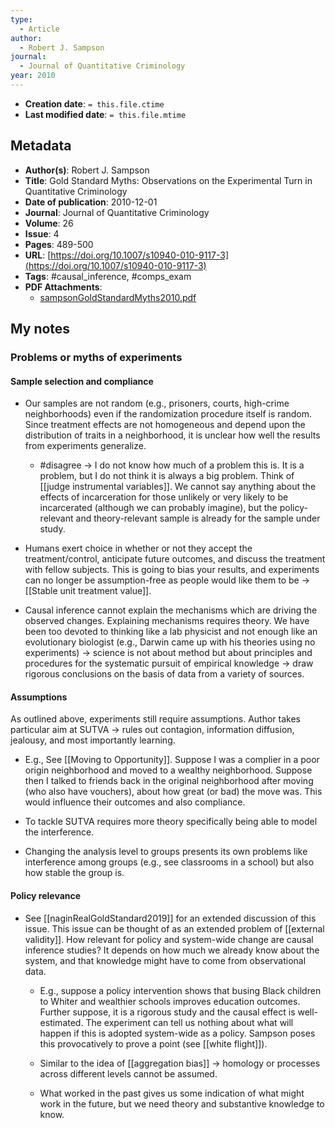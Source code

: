 ```yaml
---
type:
  - Article
author:
  - Robert J. Sampson
journal:
  - Journal of Quantitative Criminology
year: 2010
---
```


* **Creation date**: `= this.file.ctime`
* **Last modified date**: `= this.file.mtime`

## Metadata

* **Author(s)**: Robert J. Sampson
* **Title**: Gold Standard Myths: Observations on the Experimental Turn in Quantitative Criminology
* **Date of publication**: 2010-12-01
* **Journal**: Journal of Quantitative Criminology
* **Volume**: 26
* **Issue**: 4
* **Pages**: 489-500
* **URL**: [https://doi.org/10.1007/s10940-010-9117-3](https://doi.org/10.1007/s10940-010-9117-3)
* **Tags**: #causal_inference, #comps_exam
* **PDF Attachments**:
  * [sampsonGoldStandardMyths2010.pdf](zotero://open-pdf/library/items/R2TC5Z4D)

## My notes

### Problems or myths of experiments

#### Sample selection and compliance

* Our samples are not random (e.g., prisoners, courts, high-crime neighborhoods) even if the randomization procedure itself is random. Since treatment effects are not homogeneous and depend upon the distribution of traits in a neighborhood, it is unclear how well the results from experiments generalize.

	* #disagree -> I do not know how much of a problem this is. It is a problem, but I do not think it is always a big problem. Think of [[judge instrumental variables]]. We cannot say anything about the effects of incarceration for those unlikely or very likely to be incarcerated (although we can probably imagine), but the policy-relevant and theory-relevant sample is already for the sample under study.
	  
* Humans exert choice in whether or not they accept the treatment/control, anticipate future outcomes, and discuss the treatment with fellow subjects. This is going to bias your results, and experiments can no longer be assumption-free as people would like them to be -> [[Stable unit treatment value]].
  
* Causal inference cannot explain the mechanisms which are driving the observed changes. Explaining mechanisms requires theory. We have been too devoted to thinking like a lab physicist and not enough like an evolutionary biologist (e.g., Darwin came up with his theories using no experiments) -> science is not about method but about principles and procedures for the systematic pursuit of empirical knowledge -> draw rigorous conclusions on the basis of data from a variety of sources.

#### Assumptions

As outlined above, experiments still require assumptions. Author takes particular aim at SUTVA -> rules out contagion, information diffusion, jealousy, and most importantly learning.

* E.g., See [[Moving to Opportunity]]. Suppose I was a complier in a poor origin neighborhood and moved to a wealthy neighborhood. Suppose then I talked to friends back in the original neighborhood after moving (who also have vouchers), about how great (or bad) the move was. This would influence their outcomes and also compliance.
  
* To tackle SUTVA requires more theory specifically being able to model the interference.
  
* Changing the analysis level to groups presents its own problems like interference among groups (e.g., see classrooms in a school) but also how stable the group is.

#### Policy relevance

* See [[naginRealGoldStandard2019]] for an extended discussion of this issue. This issue can be thought of as an extended problem of [[external validity]]. How relevant for policy and system-wide change are causal inference studies? It depends on how much we already know about the system, and that knowledge might have to come from observational data.
  
	* E.g., suppose a policy intervention shows that busing Black children to Whiter and wealthier schools improves education outcomes. Further suppose, it is a rigorous study and the causal effect is well-estimated. The experiment can tell us nothing about what will happen if this is adopted system-wide as a policy. Sampson poses this provocatively to prove a point (see [[white flight]]).
	  
	* Similar to the idea of [[aggregation bias]] -> homology or processes across different levels cannot be assumed.
	  
	* What worked in the past gives us some indication of what might work in the future, but we need theory and substantive knowledge to know. 